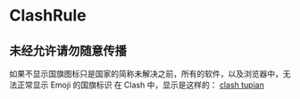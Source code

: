 # ClashRule

## 未经允许请勿随意传播

  如果不显示国旗图标只是国家的简称未解决之前，所有的软件，以及浏览器中，无法正常显示 Emoji 的国旗标识
  在 Clash 中，显示是这样的：
  [clash tupian](https://v2rayssr.com/wp-content/uploads/2024/08/a.png)